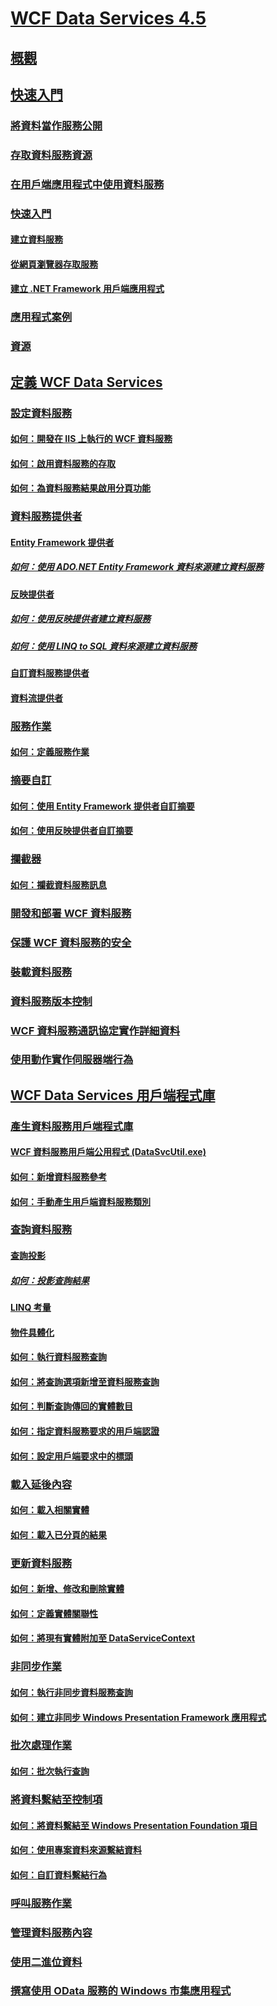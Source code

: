 # [WCF Data Services 4.5](index.md)
## [概觀](wcf-data-services-overview.md)
## [快速入門](getting-started-with-wcf-data-services.md)
### [將資料當作服務公開](exposing-your-data-as-a-service-wcf-data-services.md)
### [存取資料服務資源](accessing-data-service-resources-wcf-data-services.md)
### [在用戶端應用程式中使用資料服務](using-a-data-service-in-a-client-application-wcf-data-services.md)
### [快速入門](quickstart-wcf-data-services.md)
#### [建立資料服務](creating-the-data-service.md)
#### [從網頁瀏覽器存取服務](accessing-the-service-from-a-web-browser-wcf-data-services-quickstart.md)
#### [建立 .NET Framework 用戶端應用程式](creating-the-dotnet-client-application-wcf-data-services-quickstart.md)
### [應用程式案例](application-scenarios-wcf-data-services.md)
### [資源](wcf-data-services-resources.md)
## [定義 WCF Data Services](defining-wcf-data-services.md)
### [設定資料服務](configuring-the-data-service-wcf-data-services.md)
#### [如何：開發在 IIS 上執行的 WCF 資料服務](how-to-develop-a-wcf-data-service-running-on-iis.md)
#### [如何：啟用資料服務的存取](how-to-enable-access-to-the-data-service-wcf-data-services.md)
#### [如何：為資料服務結果啟用分頁功能](how-to-enable-paging-of-data-service-results-wcf-data-services.md)
### [資料服務提供者](data-services-providers-wcf-data-services.md)
#### [Entity Framework 提供者](entity-framework-provider-wcf-data-services.md)
##### [如何：使用 ADO.NET Entity Framework 資料來源建立資料服務](create-a-data-service-using-an-adonet-ef-data-wcf.md)
#### [反映提供者](reflection-provider-wcf-data-services.md)
##### [如何：使用反映提供者建立資料服務](create-a-data-service-using-rp-wcf-data-services.md)
##### [如何：使用 LINQ to SQL 資料來源建立資料服務](create-a-data-service-using-linq-to-sql-wcf.md)
#### [自訂資料服務提供者](custom-data-service-providers-wcf-data-services.md)
#### [資料流提供者](streaming-provider-wcf-data-services.md)
### [服務作業](service-operations-wcf-data-services.md)
#### [如何：定義服務作業](how-to-define-a-service-operation-wcf-data-services.md)
### [摘要自訂](feed-customization-wcf-data-services.md)
#### [如何：使用 Entity Framework 提供者自訂摘要](how-to-customize-feeds-with-ef-provider-wcf-data-services.md)
#### [如何：使用反映提供者自訂摘要](how-to-customize-feeds-with-the-reflection-provider-wcf-data-services.md)
### [攔截器](interceptors-wcf-data-services.md)
#### [如何：攔截資料服務訊息](how-to-intercept-data-service-messages-wcf-data-services.md)
### [開發和部署 WCF 資料服務](developing-and-deploying-wcf-data-services.md)
### [保護 WCF 資料服務的安全](securing-wcf-data-services.md)
### [裝載資料服務](hosting-the-data-service-wcf-data-services.md)
### [資料服務版本控制](data-service-versioning-wcf-data-services.md)
### [WCF 資料服務通訊協定實作詳細資料](wcf-data-services-protocol-implementation-details.md)
### [使用動作實作伺服器端行為](using-actions-to-implement-server-side-behavior.md)
## [WCF Data Services 用戶端程式庫](wcf-data-services-client-library.md)
### [產生資料服務用戶端程式庫](generating-the-data-service-client-library-wcf-data-services.md)
#### [WCF 資料服務用戶端公用程式 (DataSvcUtil.exe)](wcf-data-service-client-utility-datasvcutil-exe.md)
#### [如何：新增資料服務參考](how-to-add-a-data-service-reference-wcf-data-services.md)
#### [如何：手動產生用戶端資料服務類別](how-to-manually-generate-client-data-service-classes-wcf-data-services.md)
### [查詢資料服務](querying-the-data-service-wcf-data-services.md)
#### [查詢投影](query-projections-wcf-data-services.md)
##### [如何：投影查詢結果](how-to-project-query-results-wcf-data-services.md)
#### [LINQ 考量](linq-considerations-wcf-data-services.md)
#### [物件具體化](object-materialization-wcf-data-services.md)
#### [如何：執行資料服務查詢](how-to-execute-data-service-queries-wcf-data-services.md)
#### [如何：將查詢選項新增至資料服務查詢](how-to-add-query-options-to-a-data-service-query-wcf-data-services.md)
#### [如何：判斷查詢傳回的實體數目](number-of-entities-returned-by-a-query-wcf.md)
#### [如何：指定資料服務要求的用戶端認證](specify-client-creds-for-a-data-service-request-wcf.md)
#### [如何：設定用戶端要求中的標頭](how-to-set-headers-in-the-client-request-wcf-data-services.md)
### [載入延後內容](loading-deferred-content-wcf-data-services.md)
#### [如何：載入相關實體](how-to-load-related-entities-wcf-data-services.md)
#### [如何：載入已分頁的結果](how-to-load-paged-results-wcf-data-services.md)
### [更新資料服務](updating-the-data-service-wcf-data-services.md)
#### [如何：新增、修改和刪除實體](how-to-add-modify-and-delete-entities-wcf-data-services.md)
#### [如何：定義實體關聯性](how-to-define-entity-relationships-wcf-data-services.md)
#### [如何：將現有實體附加至 DataServiceContext](attach-an-existing-entity-to-dc-wcf-data.md)
### [非同步作業](asynchronous-operations-wcf-data-services.md)
#### [如何：執行非同步資料服務查詢](how-to-execute-asynchronous-data-service-queries-wcf-data-services.md)
#### [如何：建立非同步 Windows Presentation Framework 應用程式](create-an-asynchronous-wpf-application-wcf-data-services.md)
### [批次處理作業](batching-operations-wcf-data-services.md)
#### [如何：批次執行查詢](how-to-execute-queries-in-a-batch-wcf-data-services.md)
### [將資料繫結至控制項](binding-data-to-controls-wcf-data-services.md)
#### [如何：將資料繫結至 Windows Presentation Foundation 項目](bind-data-to-wpf-elements-wcf-data-services.md)
#### [如何：使用專案資料來源繫結資料](how-to-bind-data-using-a-project-data-source-wcf-data-services.md)
#### [如何：自訂資料繫結行為](how-to-customize-data-binding-behaviors-wcf-data-services.md)
### [呼叫服務作業](calling-service-operations-wcf-data-services.md)
### [管理資料服務內容](managing-the-data-service-context-wcf-data-services.md)
### [使用二進位資料](working-with-binary-data-wcf-data-services.md)
### [撰寫使用 OData 服務的 Windows 市集應用程式](writing-a-windows-store-app-that-consumes-an-odata-service.md)
